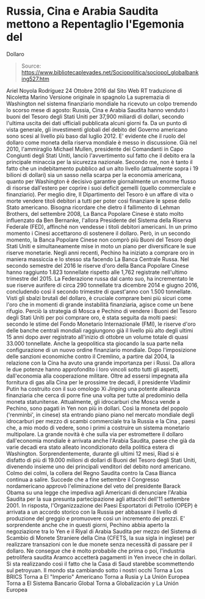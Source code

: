 # Russia, Cina e Arabia Saudita mettono a Repentaglio l'Egemonia del 
Dollaro

> Source: https://www.bibliotecapleyades.net/Sociopolitica/sociopol_globalbanking527.htm

Ariel Noyola Rodríguez
24 Ottobre 2016
dal Sito Web RT
traduzione di Nicoletta Marino
Versione originale in spagnolo
La supremazia di Washington nel sistema finanziario mondiale ha ricevuto un colpo tremendo lo scorso mese di agosto:
Russia, Cina e Arabia Saudita hanno venduto i buoni del Tesoro degli Stati Uniti per 37,900 miliardi di dollari, secondo l'ultima uscita dei dati ufficiali pubblicata alcuni giorni fa.
Da un punto di vista generale, gli investimenti globali del debito del Governo americano sono scesi al livello più baso dal luglio 2012. E' evidente che il ruolo del dollaro come moneta della riserva mondiale è messo in discussione.
Già nel 2010, l'ammiraglio Michael Mullen, presidente dei Comandanti in Capo Congiunti degli Stati Uniti, lanciò l'avvertimento sul fatto che il debito era la principale minaccia per la sicurezza nazionale.
Secondo me, non è tanto il fatto che un indebitamento pubblico ad un alto livello (attualmente sopra i 19 bilioni di dollari) sia un sasso nella scarpa per la economia americana, quanto per Washington è decisivo garantire giornalmente un enorme flusso di risorse dall'estero per coprire i suoi deficit gemelli (quello commerciale e finanziario).
Per meglio dire, Il Dipartimento del Tesoro è un affare di vita o morte vendere titoli debitori a tutti per poter così finanziare le spese dello Stato americano.
Bisogna ricordare che dietro il fallimento di Lehman Brothers, del settembre 2008, La Banca Popolare Cinese è stato molto influenzato da Ben Bernanke, l'allora Presidente del Sistema della Riserva Federale (FED), affinché non vendesse i titoli debitori americani.
In un primo momento i Cinesi accettarono di sostenere il dollaro.
Però, in un secondo momento, la Banca Popolare Cinese non comprò più Buoni del Tesoro degli Stati Uniti e simultaneamente mise in moto un piano per diversificare le sue riserve monetarie.
Negli anni recenti, Pechino ha iniziato a comprare oro in maniera massiccia e lo stesso sta facendo La Banca Centrale Russa.
Nel secondo semestre del 2016 le riserve d'oro della Banca Popolare Cinese hanno raggiunto 1.823 tonnellate rispetto alle 1,762 registrate nell'ultimo trimestre del 2015.
La Federazione russa dal canto suo, ha incrementato le sue riserve aurifere di circa 290 tonnellate tra dicembre 2014 e giugno 2016, concludendo così il secondo trimestre di quest'anno con 1.500 tonnellate.
Visti gli sbalzi brutali del dollaro, è cruciale comprare beni più sicuri come l'oro che in momenti di grande instabilità finanziaria, agisce come un bene rifugio.
Perciò la strategia di Mosca e Pechino di vendere i Buoni del Tesoro degli Stati Uniti per poi comprare oro, è stata seguita da molti paesi:
secondo le stime del Fondo Monetario Internazionale (FMI), le riserve d'oro delle banche centrali mondiali raggiungono già il livello più alto degli ultimi 15 anni dopo aver registrato all'inizio di ottobre un volume totale di quasi 33.000 tonnellate.
Anche la geopolitica sta giocando la sua parte nella configurazione di un nuovo ordine finanziario mondiale.
Dopo l'imposizione delle sanzioni economiche contro il Cremlino, a partire dal 2004, la relazione con la Cina ha avuto una grande importanza per i Russi. Da allora le due potenze hanno approfondito i loro vincoli sotto tutti gli aspetti, dall'economia alla cooperazione militare.
Oltre ad essersi impegnata alla fornitura di gas alla Cina per le prossime tre decadi, il presidente Vladímir Putin ha costruito con il suo omologo Xi Jinping una potente alleanza finanziaria che cerca di porre fine una volta per tutte al predominio della moneta statunitense.
Attualmente, gli idrocarburi che Mosca vende a Pechino, sono pagati in Yen non più in dollari.
Così la moneta del popolo ('renminbi', in cinese) sta entrando piano piano nel mercato mondiale degli idrocarburi per mezzo di scambi commerciale tra la Russia e la Cina , paesi che, a mio modo di vedere, sono i primi a costruire un sistema monetario multipolare.
La grande novità è che sulla via per estromettere il dollaro dall'economia mondiale è arrivata anche l'Arabia Saudita, paese che già da varie decadi era stato alleato incondizionato della politica estera di Washington.
Sorprendentemente, durante gli ultimi 12 mesi, Riad si è disfatto di più di 19.000 milioni di dollari di Buoni del Tesoro degli Stati Uniti, divenendo insieme uno dei principali venditori del debito nord americano.
Colmo dei colmi, la collera del Regno Saudita contro la Casa Bianca continua a salire.
Succede che a fine settembre il Congresso nordamericano approvò l'eliminazione del veto del presidente Barack Obama su una legge che impediva agli Americani di denunciare l'Arabia Saudita per la sua presunta partecipazione agli attacchi dell'11 settembre 2001.
In risposta, l'Organizzazione dei Paesi Esportatori di Petrolio (OPEP) è arrivata a un accordo storico con la Russia per abbassare il livello di produzione del greggio e promuovere così un incremento dei prezzi.
E' sorprendente anche che in questi giorni, Pechino abbia aperto la negoziazione tra lo Yen e il Riyal di Arabia Saudita per mezzo del Sistema di Scambio di Monete Straniere della Cina (CFETS, la sua sigla in inglese) per realizzare transazioni con le due monete senza necessità di passare per il dollaro.
Ne consegue che è molto probabile che prima o poi, l'industria petrolifera saudita Aramco accetterà pagamenti in Yen invece che in dollari. Si sta realizzando così il fatto che la Casa di Saud starebbe scommettendo sul petroyuan.
Il mondo sta cambiando sotto i nostri occhi
Torna a Los BRICS
Torna a El "Imperio" Americano
Torna a Rusia y La Unión Europea
Torna a El Sistema Bancario Global
Torna a Globalización y La Unión Europea
